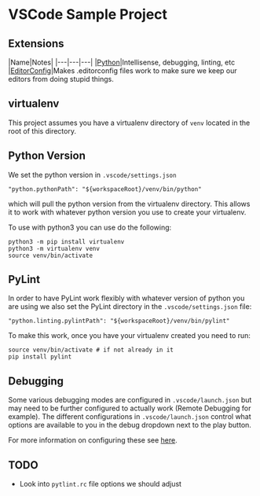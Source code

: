 # VSCode Sample Project

## Extensions

|Name|Notes|
|---|---|---|
|[Python](https://marketplace.visualstudio.com/items?itemName=donjayamanne.python)|Intellisense, debugging, linting, etc
|[EditorConfig](https://marketplace.visualstudio.com/items?itemName=EditorConfig.EditorConfig)|Makes .editorconfig files work to make sure we keep our editors from doing stupid things.

## virtualenv

This project assumes you have a virtualenv directory of `venv` located in the root of this directory. 

## Python Version

We set the python version in `.vscode/settings.json`
```
"python.pythonPath": "${workspaceRoot}/venv/bin/python"
```
which will pull the python version from the virtualenv directory. This allows it to work with whatever python version you use to create your virtualenv. 

To use with python3 you can use do the following:
```
python3 -m pip install virtualenv
python3 -m virtualenv venv
source venv/bin/activate
``` 

## PyLint

In order to have PyLint work flexibly with whatever version of python you are using we also set the PyLint directory in the `.vscode/settings.json` file:

```
"python.linting.pylintPath": "${workspaceRoot}/venv/bin/pylint"
```
To make this work, once you have your virtualenv created you need to run:
```
source venv/bin/activate # if not already in it
pip install pylint
```

## Debugging
Some various debugging modes are configured in `.vscode/launch.json` but may need to be further configured to actually work (Remote Debugging for example).
The different configurations in `.vscode/launch.json` control what options are available to you in the debug dropdown next to the play button. 

For more information on configuring these see [here](https://github.com/DonJayamanne/pythonVSCode/wiki/Debugging). 


## TODO
* Look into `pytlint.rc` file options we should adjust 
